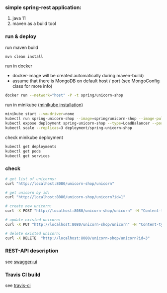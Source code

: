 ### simple spring-rest application:
1. java 11
1. maven as a build tool

### run & deploy
run maven build  
```bash
mvn clean install
```

run in docker 
* docker-image will be created automatically during maven-build)
* assume that there is MongoDB on default host / port (see MongoConfig class for more info)   
```bash
docker run --network="host" -P -t spring/unicorn-shop
```

run in minikube ([minikube installation](https://kubernetes.io/docs/tasks/tools/install-minikube/))
```bash
minikube start --vm-driver=none
kubectl run spring-unicorn-shop --image=spring/unicorn-shop --image-pull-policy=Never
kubectl expose deployment spring-unicorn-shop --type=LoadBalancer --port=8080
kubectl scale --replicas=3 deployment/spring-unicorn-shop
```

check minikube deployment
```bash
kubectl get deployments
kubectl get pods
kubectl get services
```

### check
```bash
# get list of unicorns:
curl "http://localhost:8080/unicorn-shop/unicorn"

# get unicorn by id:
curl "http://localhost:8080/unicorn-shop/unicorn?id=1"

# create new unicorn:
curl -X POST "http://localhost:8080/unicorn-shop/unicorn" -H "Content-type: application/json" -d '{"description":"fluffy"}'

# update existed unicorn: 
curl -X PUT "http://localhost:8080/unicorn-shop/unicorn" -H "Content-type: application/json" -d '{"id":4, "description":"very fluffy"}'

# delete existed unicorn:
curl -X DELETE  "http://localhost:8080/unicorn-shop/unicorn?id=3"
```
   
### REST-API description

see [swagger-ui](http://localhost:8080/swagger-ui.html)   

### Travis CI build   

see [travis-ci](https://travis-ci.org/Semernitskaya/unicorn-shop-backend)
